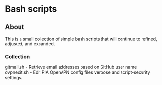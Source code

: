 # Bash scripts 
## About
This is a small collection of simple bash scripts that will continue to refined, adjusted, and expanded.
### Collection
gitmail.sh  -   Retrieve email addresses based on GitHub user name  
ovpnedit.sh -   Edit PIA OpenVPN config files verbose and script-security settings.
